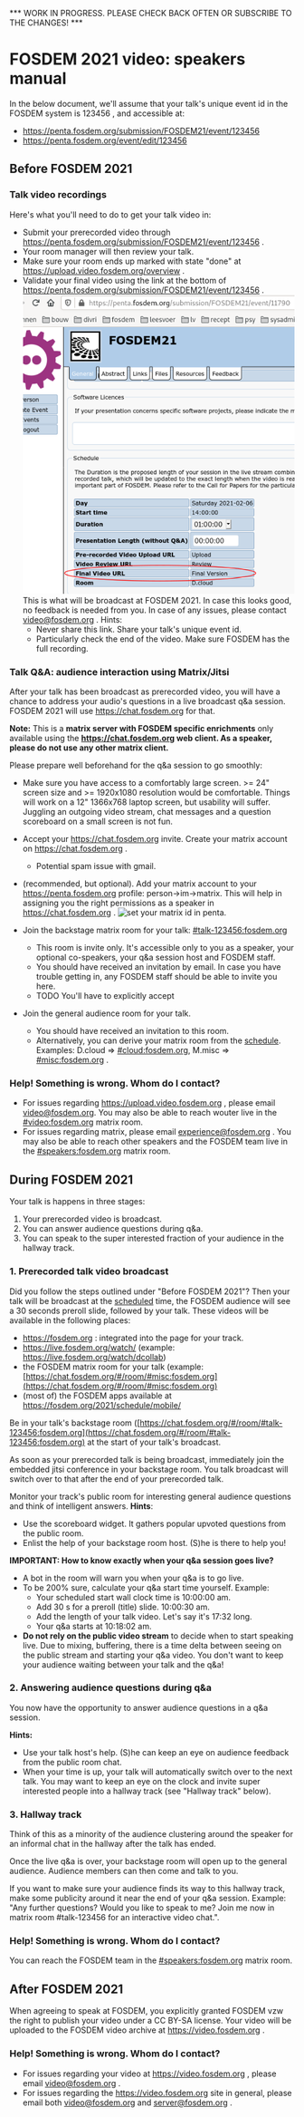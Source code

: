 *** WORK IN PROGRESS. PLEASE CHECK BACK OFTEN OR SUBSCRIBE TO THE CHANGES! ***
# FOSDEM 2021 video: speakers manual

In the below document, we'll assume that your talk's unique event id in the FOSDEM system is 123456 , and accessible at:
- https://penta.fosdem.org/submission/FOSDEM21/event/123456
- https://penta.fosdem.org/event/edit/123456

## Before FOSDEM 2021
### Talk video recordings
Here's what you'll need to do to get your talk video in:
- Submit your prerecorded video through https://penta.fosdem.org/submission/FOSDEM21/event/123456 .
- Your room manager will then review your talk.
- Make sure your room ends up marked with state "done" at https://upload.video.fosdem.org/overview .
- Validate your final video using the link at the bottom of https://penta.fosdem.org/submission/FOSDEM21/event/123456 .
![penta submission Final Video URL](final_video_url.png)
This is what will be broadcast at FOSDEM 2021. In case this looks good, no feedback is needed from you. In case of any issues, please contact [video@fosdem.org](mailto:video@fosdem.org) . Hints:
  - Never share this link. Share your talk's unique event id.
  - Particularly check the end of the video. Make sure FOSDEM has the full recording.

### Talk Q&A: audience interaction using Matrix/Jitsi
After your talk has been broadcast as prerecorded video, you will have a chance to address your audio's questions in a live broadcast q&a session. FOSDEM 2021 will use https://chat.fosdem.org for that.

**Note:** This is a **matrix server with FOSDEM specific enrichments** only available using the **https://chat.fosdem.org web client. As a speaker, please do not use any other matrix client.**

Please prepare well beforehand for the q&a session to go smoothly:
- Make sure you have access to a comfortably large screen. >= 24" screen size and >= 1920x1080 resolution would be comfortable. Things will work on a 12" 1366x768 laptop screen, but usability will suffer. Juggling an outgoing video stream, chat messages and a question scoreboard on a small screen is not fun.
- Accept your https://chat.fosdem.org invite. Create your matrix account on https://chat.fosdem.org .
  - Potential spam issue with gmail.
 
- (recommended, but optional). Add your matrix account to your https://penta.fosdem.org profile: person->im->matrix. This will help in assigning you the right  permissions as a speaker in https://chat.fosdem.org .
![set your matrix id in penta](penta_matrix_id.png).

- Join the backstage matrix room for your talk: [#talk-123456:fosdem.org](https://chat.fosdem.org/#/room/#talk-123456:fosdem.org)
    - This room is invite only. It's accessible only to you as a speaker, your optional co-speakers, your q&a session host and FOSDEM staff.
    - You should have received an invitation by email. In case you have trouble getting in, any FOSDEM staff should be able to invite you here.
    - TODO You'll have to explicitly accept 
- Join the general audience room for your talk.
    - You should have received an invitation to this room.
    - Alternatively, you can derive your matrix room from the [schedule](https://fosdem.org/2021/schedule/events/). Examples: D.cloud => [#cloud:fosdem.org](https://chat.fosdem.org/#/room/#cloud:fosdem.org), M.misc => [#misc:fosdem.org](https://chat.fosdem.org/#/room/#misc:fosdem.org) .
  
### Help! Something is wrong. Whom do I contact?
- For issues regarding https://upload.video.fosdem.org , please email [video@fosdem.org](mailto:video@fosdem.org). You may also be able to reach wouter live in the [#video:fosdem.org](https://chat.fosdem.org/#/room/#video:fosdem.org) matrix room.
- For issues regarding matrix, please email [experience@fosdem.org](mailto:experience@fosdem.org) . You may also be able to reach other speakers and the FOSDEM team live in the [#speakers:fosdem.org](https://chat.fosdem.org/#/room/#speakers:fosdem.org) matrix room.
  
## During FOSDEM 2021
Your talk is happens in three stages:
1. Your prerecorded video is broadcast.
2. You can answer audience questions during q&a.
3. You can speak to the super interested fraction of your audience in the hallway track.

### 1. Prerecorded talk video broadcast
Did you follow the steps outlined under "Before FOSDEM 2021"? Then your talk will be broadcast at the [scheduled](https://fosdem.org/2021/schedule/events/) time, the FOSDEM audience will see a 30 seconds preroll slide, followed by your talk. These videos will be available in the following places:
- https://fosdem.org : integrated into the page for your track.
- https://live.fosdem.org/watch/<track> (example: https://live.fosdem.org/watch/dcollab) 
- the FOSDEM matrix room for your talk (example: [https://chat.fosdem.org/#/room/#misc:fosdem.org](https://chat.fosdem.org/#/room/#misc:fosdem.org)
- (most of) the FOSDEM apps available at https://fosdem.org/2021/schedule/mobile/

Be in your talk's backstage room ([https://chat.fosdem.org/#/room/#talk-123456:fosdem.org](https://chat.fosdem.org/#/room/#talk-123456:fosdem.org) at the start of your talk's broadcast.

As soon as your prerecorded talk is being broadcast,  immediately join the embedded jitsi conference in your backstage room. You talk broadcast will switch over to that after the end of your prerecorded talk. 

Monitor your track's public room for interesting general audience questions and think of intelligent answers. **Hints**:
  - Use the scoreboard widget. It gathers popular upvoted questions from the public room.
  - Enlist the help of your backstage room host. (S)he is there to help you!

**IMPORTANT: How to know exactly when your q&a session goes live?**
- A bot in the room will warn you when your q&a is to go live.
- To be 200% sure, calculate your q&a start time yourself. Example:
  - Your scheduled start wall clock time is 10:00:00 am.
  - Add 30 s for a preroll (title) slide. 10:00:30 am.
  - Add the length of your talk video. Let's say it's 17:32 long.
  - Your q&a starts at 10:18:02 am.
- **Do not rely on the public video stream** to decide when to start speaking live. Due to mixing, buffering, there is a time delta between seeing on the public stream and starting your q&a video. You don't want to keep your audience waiting between your talk and the q&a!

### 2. Answering audience questions during q&a
You now have the opportunity to answer audience questions in a q&a session.

**Hints:**
  - Use your talk host's help. (S)he can keep an eye on audience feedback from the public room chat.
  - When your time is up, your talk will automatically switch over to the next talk. You may want to keep an eye on the clock and invite super interested people into a hallway track (see "Hallway track" below).

### 3. Hallway track
Think of this as a minority of the audience clustering around the speaker for an informal chat in the hallway after the talk has ended.

Once the live q&a is over, your backstage room will open up to the general audience. Audience members can then come and talk to you.

If you want to make sure your audience finds its way to this hallway track, make some publicity around it near the end of your q&a session. Example: "Any further questions? Would you like to speak to me? Join me now in matrix room #talk-123456 for an interactive video chat.".

### Help! Something is wrong. Whom do I contact?
You can reach the FOSDEM team in the [#speakers:fosdem.org](https://chat.fosdem.org/#/room/#speakers:fosdem.org) matrix room.

## After FOSDEM 2021
When agreeing to speak at FOSDEM, you explicitly granted FOSDEM vzw the right to publish your video under a CC BY-SA license. Your video will be uploaded to the FOSDEM video archive at https://video.fosdem.org .

### Help! Something is wrong. Whom do I contact?
- For issues regarding your video at https://video.fosdem.org , please email [video@fosdem.org](mailto:video@fosdem.org) .
- For issues regarding the https://video.fosdem.org site in general, please email both [video@fosdem.org](mailto:video@fosdem.org) and [server@fosdem.org](mailto:server@fosdem.org) .
